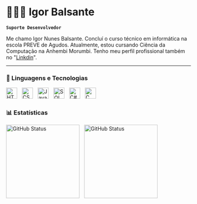 # 🧑🏻‍💻 Igor Balsante

**`Suporte Desenvolvedor`** 

Me chamo Igor Nunes Balsante. Concluí o curso técnico em informática na escola PREVE de Agudos. Atualmente, estou cursando Ciência da Computação na Anhembi Morumbi. Tenho meu perfil profissional também no "[Linkdin](https://www.linkedin.com/in/igor-balsante-220521270)".


---

### 🤖 Linguagens e Tecnologias

<img 
    align="left" 
    alt="HTML"
    title="HTML" 
    width="30px" 
    style="padding-right: 10px;" 
    src="https://cdn.jsdelivr.net/gh/devicons/devicon@latest/icons/html5/html5-original.svg" 
/>
<img 
    align="left" 
    alt="CSS" 
    title="CSS"
    width="30px" 
    style="padding-right: 10px;" 
    src="https://cdn.jsdelivr.net/gh/devicons/devicon@latest/icons/css3/css3-original.svg" 
/>
<img 
    align="left" 
    alt="JavaScript" 
    title="JavaScript"
    width="30px" 
    style="padding-right: 10px;" 
    src="https://cdn.jsdelivr.net/gh/devicons/devicon@latest/icons/javascript/javascript-original.svg" 
/>

<img 
    align="left" 
    alt="SQLServer" 
    title="SQLServer"
    width="30px" 
    style="padding-right: 10px;" 
    src="https://cdn.jsdelivr.net/gh/devicons/devicon@latest/icons/microsoftsqlserver/microsoftsqlserver-original.svg"
/>
<img 
    align="left" 
    alt="C#"
    title="C#" 
    width="30px" 
    style="padding-right: 10px;" 
    src="https://cdn.jsdelivr.net/gh/devicons/devicon@latest/icons/csharp/csharp-original.svg" 
/>
<img 
    align="left" 
    alt="C"
    title="C" 
    width="30px" 
    style="padding-right: 10px;" 
    src="https://cdn.jsdelivr.net/gh/devicons/devicon@latest/icons/c/c-original.svg" 
/>

<br/>
<br/>

### 📊 Estatísticas

<p>
  <img 
    align="left" 
    alt="GitHub Status" 
    height="200" 
    style="padding-right: 10px;" 
    src="https://github-readme-stats.vercel.app/api?username=IgorBalsante&show_icons=true&theme=tokyonight&include_all_commits=true&locale=pt-br" 
  />

<img 
      align="left" 
      alt="GitHub Status" 
      height="200" 
      style="padding-right: 10px;" 
      src="https://github-readme-stats.vercel.app/api/top-langs/?username=IgorBalsante&theme=tokyonight&layout=compact&custom_title=Tecnologias&langs_count=9" 
  />

</p>
